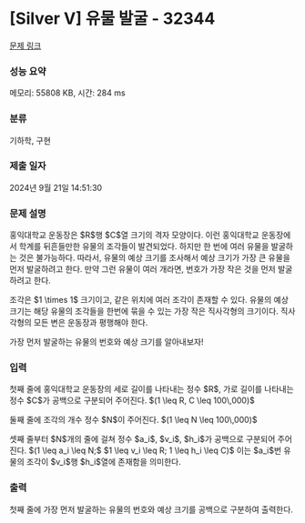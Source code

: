 # [Silver V] 유물 발굴 - 32344 

[문제 링크](https://www.acmicpc.net/problem/32344) 

### 성능 요약

메모리: 55808 KB, 시간: 284 ms

### 분류

기하학, 구현

### 제출 일자

2024년 9월 21일 14:51:30

### 문제 설명

<p>홍익대학교 운동장은 $R$행 $C$열 크기의 격자 모양이다. 이런 홍익대학교 운동장에서 학계를 뒤흔들만한 유물의 조각들이 발견되었다. 하지만 한 번에 여러 유물을 발굴하는 것은 불가능하다. 따라서, 유물의 예상 크기를 조사해서 예상 크기가 가장 큰 유물을 먼저 발굴하려고 한다. 만약 그런 유물이 여러 개라면, 번호가 가장 작은 것을 먼저 발굴하려고 한다.</p>

<p>조각은 $1 \times 1$ 크기이고, 같은 위치에 여러 조각이 존재할 수 있다. 유물의 예상 크기는 해당 유물의 조각들을 한번에 묶을 수 있는 가장 작은 직사각형의 크기이다. 직사각형의 모든 변은 운동장과 평행해야 한다.</p>

<p>가장 먼저 발굴하는 유물의 번호와 예상 크기를 알아내보자!</p>

### 입력 

 <p>첫째 줄에 홍익대학교 운동장의 세로 길이를 나타내는 정수 $R$, 가로 길이를 나타내는 정수 $C$가 공백으로 구분되어 주어진다. $(1 \leq R, C \leq 100\,000)$</p>

<p>둘째 줄에 조각의 개수 정수 $N$이 주어진다. $(1 \leq N \leq 100\,000)$</p>

<p>셋째 줄부터 $N$개의 줄에 걸쳐 정수 $a_i$, $v_i$, $h_i$가 공백으로 구분되어 주어진다. $(1 \leq a_i \leq N;$ $1 \leq v_i \leq R; 1 \leq h_i \leq C)$ 이는 $a_i$번 유물의 조각이 $v_i$행 $h_i$열에 존재함을 의미한다.</p>

### 출력 

 <p>첫째 줄에 가장 먼저 발굴하는 유물의 번호와 예상 크기를 공백으로 구분하여 출력한다.</p>

